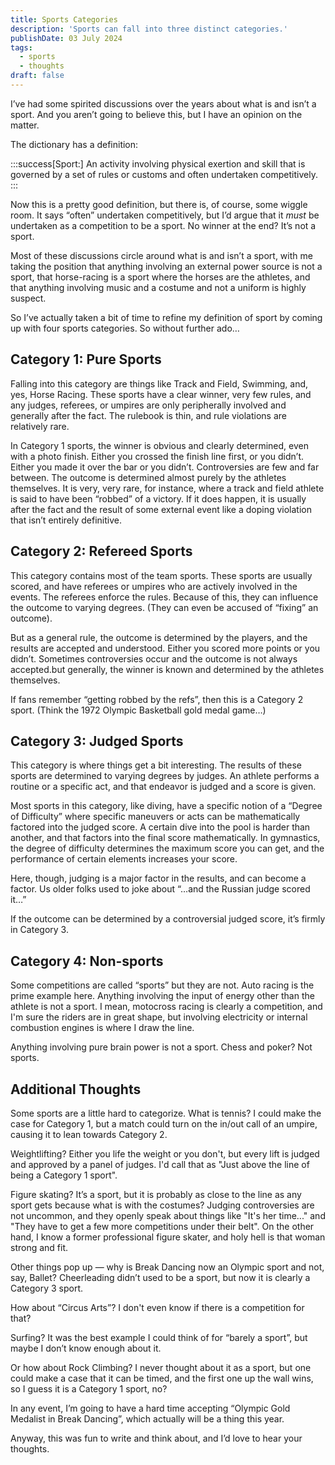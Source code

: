 ```yaml
---
title: Sports Categories
description: 'Sports can fall into three distinct categories.'
publishDate: 03 July 2024
tags:
  - sports
  - thoughts
draft: false
---
```


I’ve had some spirited discussions over the years about what is and isn’t a sport.  And you aren’t going to believe this, but I have an opinion on the matter.

The dictionary has a definition:

:::success[Sport:]
An activity involving physical exertion and skill that is governed by a set of rules or customs and often undertaken competitively.
:::

Now this is a pretty good definition, but there is, of course, some wiggle room.  It says “often” undertaken competitively, but I’d argue that it *must* be undertaken as a competition to be a sport.  No winner at the end?  It’s not a sport.

Most of these discussions circle around what is and isn’t a sport, with me taking the position that anything involving an external power source is not a sport, that horse-racing is a sport where the horses are the athletes, and that anything involving music and a costume and not a uniform is highly suspect.

So I’ve actually taken a bit of time to refine my definition of sport by coming up with four sports categories.  So without further ado…

## Category 1:  Pure Sports

Falling into this category are things like Track and Field, Swimming, and, yes, Horse Racing.  These sports have a clear winner, very few rules, and any judges, referees, or umpires are only peripherally involved and generally after the fact.  The rulebook is thin, and rule violations are relatively rare.

In Category 1 sports, the winner is obvious and clearly determined, even with a photo finish. Either you crossed the finish line first, or you didn’t.  Either you made it over the bar or you didn’t.  Controversies are few and far between.  The outcome is determined almost purely by the athletes themselves.  It is very, very rare, for instance, where a track and field athlete is said to have been “robbed” of a victory.  If it does happen, it is usually after the fact and the result of some external event like a doping violation that isn’t entirely definitive.

## Category 2:  Refereed Sports

This category contains most of the team sports.  These sports are usually scored, and have referees or umpires who are actively involved in the events.  The referees enforce the rules.  Because of this, they can influence the outcome to varying degrees.  (They can even be accused of “fixing” an outcome).

But as a general rule, the outcome is determined by the players, and the results are accepted and understood.  Either you scored more points or you didn’t. Sometimes controversies occur and the outcome is not always accepted.but generally, the winner is known and determined by the athletes themselves.

If fans remember “getting robbed by the refs”, then this is a Category 2 sport.  (Think the 1972 Olympic Basketball gold medal game…)

## Category 3: Judged Sports

This category is where things get a bit interesting.  The results of these sports are determined to varying degrees by judges.  An athlete performs a routine or a specific act, and that endeavor is judged and a score is given.

Most sports in this category, like diving, have a specific notion of a “Degree of Difficulty” where specific maneuvers or acts can be mathematically factored into the judged score.  A certain dive into the pool is harder than another, and that factors into the final score mathematically.  In gymnastics, the degree of difficulty determines the maximum score you can get, and the performance of certain elements increases your score.

Here, though, judging is a major factor in the results, and can become a factor.  Us older folks used to joke about “…and the Russian judge scored it…”

If the outcome can be determined by a controversial judged score, it’s firmly in Category 3.

## Category 4: Non-sports

Some competitions are called “sports” but they are not. Auto racing is the prime example here.  Anything involving the input of energy other than the athlete is not a sport.  I mean, motocross racing is clearly a competition, and I'm sure the riders are in great shape, but involving electricity or internal combustion engines is where I draw the line.

Anything involving pure brain power is not a sport.  Chess and poker?  Not sports.

## Additional Thoughts

Some sports are a little hard to categorize. What is tennis?  I could make the case for Category 1, but a match could turn on the in/out call of an umpire, causing it to lean towards Category 2.

Weightlifting?  Either you life the weight or you don't, but every lift is judged and approved by a panel of judges.  I'd call that as "Just above the line of being a Category 1 sport".

Figure skating?  It’s a sport, but it is probably as close to the line as any sport gets because what is with the costumes? Judging controversies are not uncommon, and they openly speak about things like "It's her time..." and "They have to get a few more competitions under their belt".   On the other hand, I know a former professional figure skater, and holy hell is that woman strong and fit.

Other things pop up — why is Break Dancing now an Olympic sport and not, say, Ballet? Cheerleading didn’t used to be a sport, but now it is clearly a Category 3 sport.

How about “Circus Arts”? I don't even know if there is a competition for that?

Surfing?  It was the best example I could think of for “barely a sport”, but maybe I don’t know enough about it.

Or how about Rock Climbing? I never thought about it as a sport, but one could make a case that it can be timed, and the first one up the wall wins, so I guess it is a Category 1 sport, no?

In any event, I’m going to have a hard time accepting “Olympic Gold Medalist in Break Dancing”, which actually will be a thing this year.

Anyway, this was fun to write and think about, and I’d love to hear your thoughts.

